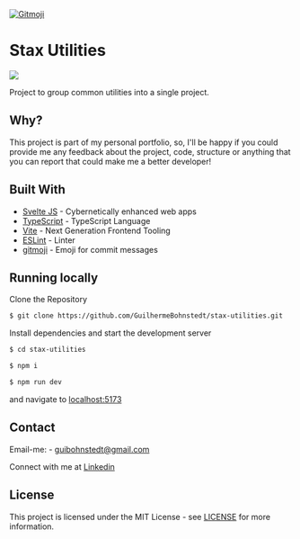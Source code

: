 <a href="https://gitmoji.dev">
  <img src="https://img.shields.io/badge/gitmoji-%20😜%20😍-FFDD67.svg?style=flat-square" alt="Gitmoji">
</a>

# Stax Utilities

![](screenshot.png)

Project to group common utilities into a single project.

## Why?

This project is part of my personal portfolio, so, I'll be happy if you could provide me any feedback about the project, code, structure or anything that you can report that could make me a better developer!

## Built With
- [Svelte JS](http://svelte.dev) - Cybernetically enhanced web apps
- [TypeScript](https://www.typescriptlang.org/) - TypeScript Language
- [Vite](https://vitejs.dev/) - Next Generation Frontend Tooling
- [ESLint](https://eslint.org/) - Linter
- [gitmoji](https://gitmoji.carloscuesta.me/) - Emoji for commit messages

## Running locally

Clone the Repository

```sh
$ git clone https://github.com/GuilhermeBohnstedt/stax-utilities.git
```

Install dependencies and start the development server

```sh
$ cd stax-utilities

$ npm i

$ npm run dev
```

and navigate to [localhost:5173](http://http://localhost:5173//)

## Contact

Email-me: - guibohnstedt@gmail.com

Connect with me at [Linkedin](https://www.linkedin.com/in/guilherme-bohnstedt-68145611a/)

## License

This project is licensed under the MIT License - see [LICENSE](https://github.com/GuilhermeBohnstedt/stax-utilities/blob/master/LICENSE) for more information.